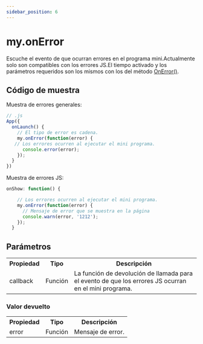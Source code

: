 ```yaml
---
sidebar_position: 6
---
```


# my.onError
Escuche el evento de que ocurran errores en el programa mini.Actualmente solo son compatibles con los errores JS.El tiempo activado y los parámetros requeridos son los mismos con los del método [OnError()](/).

## Código de muestra

Muestra de errores generales:

```js
// .js
App({
  onLaunch() {
    // El tipo de error es cadena.
    my.onError(function(error) {
   // Los errores ocurren al ejecutar el mini programa.
      console.error(error);
    });
  }
})
```
Muestra de errores JS:

```js
onShow: function() {

    // Los errores ocurren al ejecutar el mini programa.
    my.onError(function(error) {
      // Mensaje de error que se muestra en la página
      console.warn(error, '1212');
    });
  }
```

## Parámetros

<table>
    <tr>
        <th>Propiedad</th>
        <th>Tipo</th>
        <th>Descripción</th>
    </tr>
     <tr>
        <td>callback</td>
        <td>Función</td>
        <td>La función de devolución de llamada para el evento de que los errores JS ocurran en el mini programa.</td>
     </tr>
</table>

### Valor devuelto

<table>
    <tr>
        <th>Propiedad</th>
        <th>Tipo</th>
        <th>Descripción</th>
    </tr>
     <tr>
        <td>error</td>
        <td>Función</td>
        <td>Mensaje de error.</td>
     </tr>
</table>